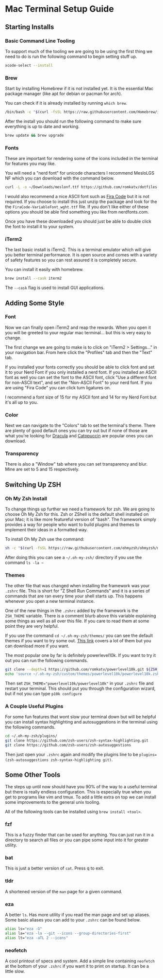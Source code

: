 # Mac Terminal Setup Guide

## Starting Installs

### Basic Command Line Tooling

To support much of the tooling we are going to be using the first thing we need to do is run the following command to begin setting stuff up.

```bash
xcode-select --install
```

### Brew

Start by installing Homebrew if it is not installed yet. It is the essential Mac package manager (like apt for debian or pacman for arch).

You can check if it is already installed by running `which brew`.

```bash
/bin/bash -c "$(curl -fsSL https://raw.githubusercontent.com/Homebrew/install/HEAD/install.sh)"
```

After the install you should run the following command to make sure everything is up to date and working.

```bash
brew update && brew upgrade
```

### Fonts

These are important for rendering some of the icons included in the terminal for features you may like.

You will need a "nerd font" for unicode characters I recommend MesloLGS NF which you can download with the command below.

```bash
curl -L -o ~/Downloads/meslonf.ttf https://github.com/romkatv/dotfiles-public/raw/master/.local/share/fonts/NerdFonts/MesloLGS%20NF%20Regular.ttf
```

I would also recommend a nice ASCII font such as [Fira Code](https://fonts.google.com/specimen/Fira+Code) but it is not required.
If you choose to install this just unzip the package and look for the the `FiraCode-VariableFont_wght.ttf` file.
If you don't like either of these options you should be able find something you like from nerdfonts.com.

Once you have these downloaded you should just be able to double click the font to install it to your system.

### iTerm2

The last basic install is iTerm2. This is a terminal emulator which will give you better terminal performance.
It is open source and comes with a variety of safety features so you can rest assured it is completely secure.

You can install it easily with homebrew.

```bash
brew install --cask iterm2
```

The `--cask` flag is used to install GUI applications.

## Adding Some Style

### Font

Now we can finally open iTerm2 and reap the rewards.
When you open it you will be greeted to your regular mac terminal... but this is very easy to change.

The first change we are going to make is to click on "iTerm2 > Settings..." in your navigation bar.
From here click the "Profiles" tab and then the "Text" tab.

If you installed your fonts correctly you should be able to click font and set it to your Nerd Font if you only installed a nerd font.
If you installed an ASCII font as well you can set the font to the ASCII font, click "Use a different font for non-ASCII text", and set the "Non-ASCII Font" to your nerd font.
If you are using "Fira Code" you can click turn ligatures on.

I recommend a font size of 15 for my ASCII font and 14 for my Nerd Font but it's all up to you.

### Color

Next we can navigate to the "Colors" tab to set the terminal's theme.
There are plenty of good default ones you can try out but if none of those are what you're looking for [Dracula]() and [Catppuccin]() are popular ones you can download.

### Transparency

There is also a "Window" tab where you can set transparency and blur. Mine are set to 5 and 15 respectively.

## Switching Up ZSH

### Oh My Zsh Install

To change things up further we need a framework for zsh. We are going to choose Oh My Zsh for this.
Zsh or ZShell is the default shell installed on your Mac; it is like more featureful version of "bash".
The framework simply provides a way for people who want to build plugins and themes to implement their ideas in a formatted way.

To install Oh My Zsh use the command:

```bash
sh -c "$(curl -fsSL https://raw.githubusercontent.com/ohmyzsh/ohmyzsh/master/tools/install.sh)"
```

After doing this you can see a `~/.oh-my-zsh/` directory if you use the command `ls -la ~`

### Themes

The other file that was changed when installing the framework was your `.zshrc` file.
This is short for "Z Shell Run Commands" and it is a series of commands that are ran every time your shell starts up.
This happens whenever you open a new terminal instance.

One of the new things in the `.zshrc` added by the framework is the `ZSH_THEME` variable.
There is a comment blurb above this variable explaining some things as well as all over this file.
If you care to read them at some point they are very helpful.

If you use the command `cd ~/.oh-my-zsh/themes/` you can see the default themes if you want to try some out.
[This link](https://github.com/ohmyzsh/ohmyzsh/wiki/Themes) covers a lot of them but you can download more if you want.

The most popular one by far is definitely powerlevel10k. If you want to try it out you can run the following commands.

```bash
git clone --depth=1 https://github.com/romkatv/powerlevel10k.git ${ZSH_CUSTOM:-$HOME/.oh-my-zsh/custom}/themes/powerlevel10k
echo 'source ~/.oh-my-zsh/custom/themes/powerlevel10k/powerlevel10k.zsh-theme' >> ~/.zshrc
```

Then set `ZSH_THEME="powerlevel10k/powerlevel10k"` in your `.zshrc` file and restart your terminal.
This should put you through the configuration wizard, but if not you can type `p10k configure`

### A Couple Useful Plugins

For some fun features that wont slow your terminal down but will be helpful you can install syntax highlighting and autosuggestions in the terminal using the following commands.

```bash
cd ~/.oh-my-zsh/plugins/
git clone https://github.com/zsh-users/zsh-syntax-highlighting.git
git clone https://github.com/zsh-users/zsh-autosuggestions
```
Then just open your `.zshrc` again and modify the plugins line to be `plugins=(zsh-autosuggestions zsh-syntax-highlighting git)`.

## Some Other Tools

The steps up until now should have you 90% of the way to a useful terminal but there is really endless configuration.
This is especially true when you get to programs like vim and tmux.
To add a little extra on top we can install some improvements to the general unix tooling.

All of the following tools can be installed using `brew install <tool>`.

### fzf

This is a fuzzy finder that can be used for anything. You can just run it in a directory to search all files or you can pipe some input into it for greater utility.

### bat

This is just a better version of `cat`. Press q to exit.

### tldr

A shortened version of the `man` page for a given command.

### eza

A better `ls`. Has more utility if you read the man page and set up aliases.
Some basic aliases you can add to your `.zshrc` can be found below.

```bash
alias ls="eza -G"
alias la="eza -la --git --icons --group-directories-first"
alias lt="eza -aTL 2 --icons"
```

### neofetch

A cool printout of specs and system.
Add a simple line containing `neofetch` at the bottom of your `.zshrc` if you want it to print on startup.
It can be a little slow.
